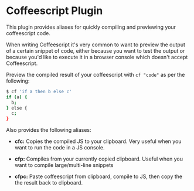 # Coffeescript Plugin

This plugin provides aliases for quickly compiling and previewing your coffeescript code.

When writing Coffeescript it's very common to want to preview the output of a certain snippet of code, either because
you want to test the output or because you'd like to execute it in a browser console which doesn't accept Coffeescript.

Preview the compiled result of your coffeescript with `cf "code"` as per the following:

```zsh
$ cf 'if a then b else c'
if (a) {
  b;
} else {
  c;
}
```

Also provides the following aliases:

* **cfc:** Copies the compiled JS to your clipboard. Very useful when you want to run the code in a JS console.

* **cfp:** Compiles from your currently copied clipboard. Useful when you want to compile large/multi-line snippets

* **cfpc:** Paste coffeescript from clipboard, compile to JS, then copy the the result back to clipboard.
